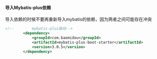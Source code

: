 #### 导入Mybatis-plus依赖

导入依赖的时候不要再重新导入mybatis的依赖，因为两者之间可能存在冲突

```xml
<!--        mybatis-plus驱动-->
        <dependency>
            <groupId>com.baomidou</groupId>
            <artifactId>mybatis-plus-boot-starter</artifactId>
            <version>3.0.5</version>
        </dependency>
```

